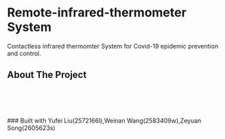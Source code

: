 # Remote-infrared-thermometer System
Contactless infrared thermomter System for Covid-19 epidemic prevention and control. 
## About The Project
<br>
<br>
<br>
<br>
### Built with
Yufei Liu(2572166l),Weinan Wang(2583409w),Zeyuan Song(2605623s)
